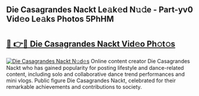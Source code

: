## Die Casagrandes Nackt Le𝚊k𝚎d N𝚞𝚍e - Part-yv0 Vid𝚎o Le𝚊ks Photos 5PhHM

# <h2><a href="http://fb7vu0.evod.top/?m=Die+Casagrandes+Nackt">🔗 👉🔴 Die Casagrandes Nackt Vid𝚎o Ph𝚘t𝚘s</a></h2>

[![Die Casagrandes Nackt N𝚞d𝚎s](https://i.imgur.com/8V9OHl7.gif)](http://fb7vu0.evod.top/?m=Die+Casagrandes+Nackt)
Online content creator Die Casagrandes Nackt who has gained popularity for posting lifestyle and dance-related content, including solo and collaborative dance trend performances and mini vlogs. Public figure Die Casagrandes Nackt, celebrated for their remarkable achievements and contributions to society. 
